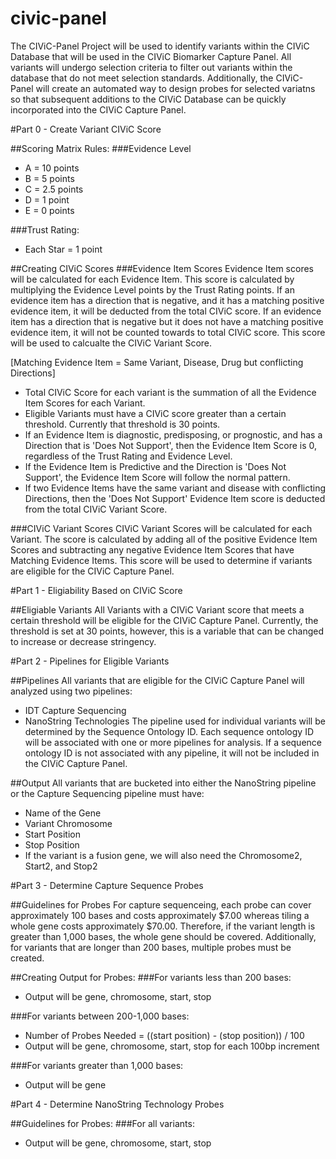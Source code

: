 # civic-panel
The CIViC-Panel Project will be used to identify variants within the CIViC Database that will be used in the CIViC Biomarker Capture Panel.  All variants will undergo selection criteria to filter out variants within the database that do not meet selection standards.  Additionally, the CIViC-Panel will create an automated way to design probes for selected variatns so that subsequent additions to the CIViC Database can be quickly incorporated into the CIViC Capture Panel.


#Part 0 - Create Variant CIViC Score 

##Scoring Matrix Rules:
###Evidence Level

- A = 10 points
- B = 5 points
- C = 2.5 points
- D = 1 point
- E = 0 points


###Trust Rating:
- Each Star = 1 point

##Creating CIViC Scores
###Evidence Item Scores
Evidence Item scores will be calculated for each Evidence Item.  This score is calculated by multiplying the Evidence Level points by the Trust Rating points.  If an evidence item has a direction that is negative, and it has a matching positive evidence item, it will be deducted from the total CIViC score. If an evidence item has a direction that is negative but it does not have a matching positive evidence item, it will not be counted towards to total CIViC score.  This score will be used to calcualte the CIViC Variant Score.

[Matching Evidence Item = Same Variant, Disease, Drug but conflicting Directions]

- Total CIViC Score for each variant is the summation of all the Evidence Item Scores for each Variant.
- Eligible Variants must have a CIViC score greater than a certain threshold.  Currently that threshold is 30 points.
- If an Evidence Item is diagnostic, predisposing, or prognostic, and has a Direction that is 'Does Not Support', then the Evidence Item Score is 0, regardless of the Trust Rating and Evidence Level.
- If the Evidence Item is Predictive and the Direction is 'Does Not Support', the Evidence Item Score will follow the normal pattern.
- If two Evidence Items have the same variant and disease with conflicting Directions, then the 'Does Not Support' Evidence Item score is deducted from the total CIViC Variant Score.

###CIViC Variant Scores
CIViC Variant Scores will be calculated for each Variant.  The score is calculated by adding all of the positive Evidence Item Scores and subtracting any negative Evidence Item Scores that have Matching Evidence Items.  This score will be used to determine if variants are eligible for the CIViC Capture Panel.


#Part 1 - Eligiability Based on CIViC Score

##Eligiable Variants
All Variants with a CIViC Variant score that meets a certain threshold will be eligible for the CIViC Capture Panel.  Currently, the threshold is set at 30 points, however, this is a variable that can be changed to increase or decrease stringency.
	
	
#Part 2 - Pipelines for Eligible Variants

##Pipelines
All variants that are eligible for the CIViC Capture Panel will analyzed using two pipelines:
- IDT Capture Sequencing
- NanoString Technologies
The pipeline used for individual variants will be determined by the Sequence Ontology ID.  Each sequence ontology ID will be associated with one or more pipelines for analysis.  If a sequence ontology ID is not associated with any pipeline, it will not be included in the CIViC Capture Panel.

##Output
All variants that are bucketed into either the NanoString pipeline or the Capture Sequencing pipeline must have:
- Name of the Gene
- Variant Chromosome
- Start Position
- Stop Position
- If the variant is a fusion gene, we will also need the Chromosome2, Start2, and Stop2
     
     
#Part 3 - Determine Capture Sequence Probes

##Guidelines for Probes
For capture sequenceing, each probe can cover approximately 100 bases and costs approximately $7.00 whereas tiling a whole gene costs approximately $70.00.  Therefore, if the variant length is greater than 1,000 bases, the whole gene should be covered.  Additionally, for variants that are longer than 200 bases, multiple probes must be created.

##Creating Output for Probes:
###For variants less than 200 bases:
- Output will be gene, chromosome, start, stop

###For variants between 200-1,000 bases:
- Number of Probes Needed = ((start position) - (stop position)) / 100
- Output will be gene, chromosome, start, stop for each 100bp increment

###For variants greater than 1,000 bases:
- Output will be gene


#Part 4 - Determine NanoString Technology Probes

##Guidelines for Probes:
###For all variants:
- Output will be gene, chromosome, start, stop



